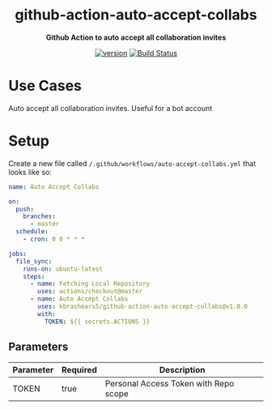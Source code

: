 <h1 align="center">github-action-auto-accept-collabs</h1>


<div align="center">

<b>Github Action to auto accept all collaboration invites</b>

[![version](https://img.shields.io/github/v/release/kbrashears5/github-action-auto-accept-collabs)](https://img.shields.io/github/v/release/kbrashears5/github-action-auto-accept-collabs)
[![Build Status](https://dev.azure.com/kbrashears5/github/_apis/build/status/kbrashears5.github-action-auto-accept-collabs?branchName=master)](https://dev.azure.com/kbrashears5/github/_build/latest?definitionId=33&branchName=master)

</div>


# Use Cases
Auto accept all collaboration invites. Useful for a bot account

# Setup
Create a new file called `/.github/workflows/auto-accept-collabs.yml` that looks like so:
```yaml
name: Auto Accept Collabs

on:
  push:
    branches:
      - master
  schedule:
    - cron: 0 0 * * *

jobs:
  file_sync:
    runs-on: ubuntu-latest
    steps:
      - name: Fetching Local Repository
        uses: actions/checkout@master
      - name: Auto Accept Collabs
        uses: kbrashears5/github-action-auto-accept-collabs@v1.0.0
        with:
          TOKEN: ${{ secrets.ACTIONS }}
```
## Parameters
| Parameter | Required | Description |
| --- | --- | --- |
| TOKEN | true | Personal Access Token with Repo scope |